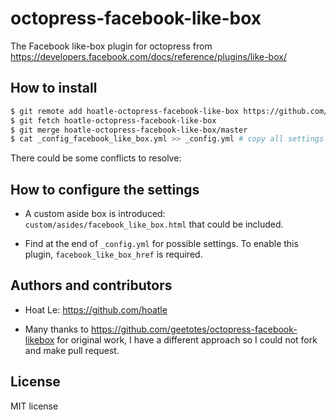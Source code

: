 octopress-facebook-like-box
===========================

The Facebook like-box plugin for octopress from
https://developers.facebook.com/docs/reference/plugins/like-box/


How to install
--------------

``` bash
$ git remote add hoatle-octopress-facebook-like-box https://github.com/hoatle/octopress-facebook-like-box.git
$ git fetch hoatle-octopress-facebook-like-box
$ git merge hoatle-octopress-facebook-like-box/master
$ cat _config_facebook_like_box.yml >> _config.yml # copy all settings from _config_facebook_like_box.yml to _config.yml
```
There could be some conflicts to resolve:


How to configure the settings
-----------------------------

- A custom aside box is introduced: `custom/asides/facebook_like_box.html` that could be included.

- Find at the end of `_config.yml` for possible settings. To enable this plugin,
`facebook_like_box_href` is required.


Authors and contributors
------------------------

- Hoat Le: https://github.com/hoatle

- Many thanks to https://github.com/geetotes/octopress-facebook-likebox for original work, I have
a different approach so I could not fork and make pull request.

License
-------

MIT license
